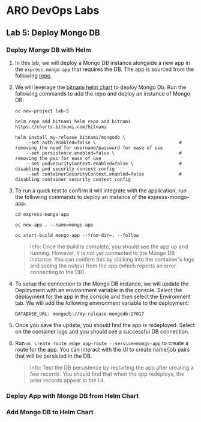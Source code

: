 # ARO DevOps Labs

## Lab 5: Deploy Mongo DB

### Deploy Mongo DB with Helm

1. In this lab, we will deploy a Mongo DB instance alongside a new app in the `express-mongo-app` that requires the DB. The app is sourced from the following [repo](https://github.com/Azure-Samples/js-e2e-express-mongodb).

2. We will leverage the [bitnami helm chart](https://github.com/bitnami/charts/tree/master/bitnami/mongodb) to deploy Mongo Db. Run the following commands to add the repo and deploy an instance of Mongo DB:

    ```
    oc new-project lab-5

    helm repo add bitnami helm repo add bitnami https://charts.bitnami.com/bitnami

    helm install my-release bitnami/mongodb \
        --set auth.enabled=false \                               # removing the need for username/password for ease of use
        --set persistence.enabled=false \                        # removing the pvc for ease of use
        --set podSecurityContext.enabled=false \                 # disabling pod security context config
        --set containerSecurityContext.enabled=false             # disabling container security context config
    ```

3. To run a quick test to confirm it will integrate with the application, run the following commands to deploy an instance of the express-mongo-app.

    ```
    cd express-mongo-app

    oc new-app . --name=mongo-app

    oc start-build mongo-app --from-dir=. --follow
    ```

    > Info: Once the build is complete, you should see the app up and running. However, it is not yet connected to the Mongo DB instance. You can confirm this by clicking into the container's logs and seeing the output from the app (which reports an error connecting to the DB).

4. To setup the connection to the Mongo DB instance, we will update the Deployment with an environment variable in the console. Select the deployment for the app in the console and then select the Environment tab. We will add the following environment variable to the deployment:

    ```
    DATABASE_URL: mongodb://my-release-mongodb:27017
    ```

5. Once you save the update, you should find the app is redeployed. Select on the container logs and you should see a successful DB connection.

6. Run `oc create route edge app-route --service=mongo-app` to create a route for the app. You can interact with the UI to create name/job pairs that will be persisted in the DB.

    > Info: Test the DB persistence by restarting the app after creating a few records. You should find that when the app redeploys, the prior records appear in the UI.

### Deploy App with Mongo DB from Helm Chart

### Add Mongo DB to Helm Chart
